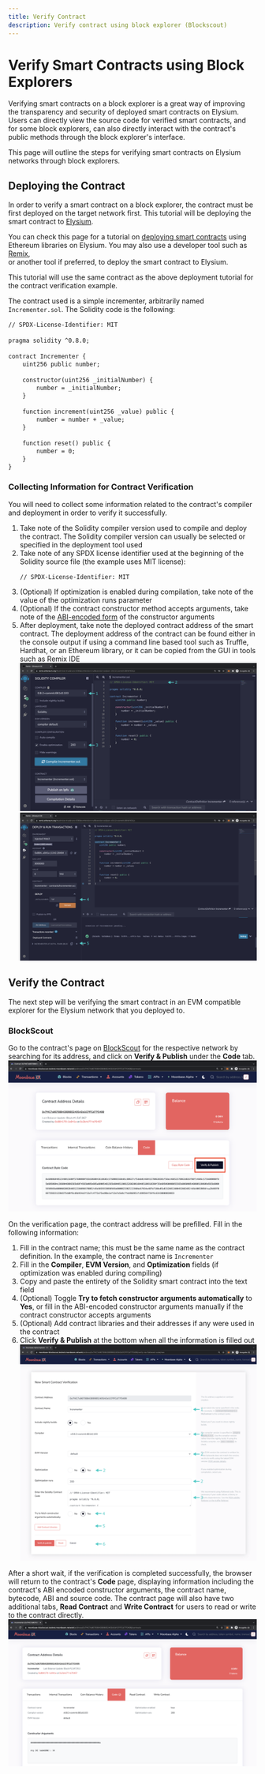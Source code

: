 ```yaml
---
title: Verify Contract
description: Verify contract using block explorer (Blockscout)
---
```


# Verify Smart Contracts using Block Explorers

Verifying smart contracts on a block explorer is a great way of improving the transparency and security of deployed
smart contracts on Elysium. Users can directly view the source code for verified smart contracts, and for some block
explorers, can also directly interact with the contract's public methods through the block explorer's interface.

This page will outline the steps for verifying smart contracts on Elysium networks through block explorers.

## Deploying the Contract

In order to verify a smart contract on a block explorer, the contract must be first deployed on the target network
first. This tutorial will be deploying the smart contract to [Elysium](/docs/elysium-chain).

You can check this page for a tutorial on [deploying smart contracts](/docs/category/libraries) using Ethereum libraries
on Elysium. You may also use a developer tool such as [Remix](/docs/build/ethereum-api/dev_enviorments/remix),  
or another tool if preferred, to deploy the smart contract to Elysium.

This tutorial will use the same contract as the above deployment tutorial for the contract verification example.

The contract used is a simple incrementer, arbitrarily named `Incrementer.sol`. The Solidity code is the following:

```solidity
// SPDX-License-Identifier: MIT

pragma solidity ^0.8.0;

contract Incrementer {
    uint256 public number;

    constructor(uint256 _initialNumber) {
        number = _initialNumber;
    }

    function increment(uint256 _value) public {
        number = number + _value;
    }

    function reset() public {
        number = 0;
    }
}
```

### Collecting Information for Contract Verification

You will need to collect some information related to the contract's compiler and deployment in order to verify it
successfully.

1. Take note of the Solidity compiler version used to compile and deploy the contract. The Solidity compiler version can
   usually be selected or specified in the deployment tool used
2. Take note of any SPDX license identifier used at the beginning of the Solidity source file (the example uses MIT
   license):
    ```
    // SPDX-License-Identifier: MIT
    ```
3. (Optional) If optimization is enabled during compilation, take note of the value of the optimization runs parameter
4. (Optional) If the contract constructor method accepts arguments, take note of
   the [ABI-encoded form](https://docs.soliditylang.org/en/develop/abi-spec.html) of the constructor arguments
5. After deployment, take note the deployed contract address of the smart contract. The deployment address of the
   contract can be found either in the console output if using a command line based tool such as Truffle, Hardhat, or an
   Ethereum library, or it can be copied from the GUI in tools such as Remix IDE
   ![Example Compiler Options in Remix IDE](img/block-explorers/verify-contract-1.png)
   ![Contract Address in Remix IDE](img/block-explorers/verify-contract-2.png)

## Verify the Contract

The next step will be verifying the smart contract in an EVM compatible explorer for the Elysium network that you
deployed to.

### BlockScout

Go to the contract's page on [BlockScout](https://blockscout.elysiumchain.tech/) for the respective network by searching
for its address, and click on **Verify & Publish** under the **Code** tab.
![BlockScout Verify Button](img/block-explorers/verify-contract-6.png)

On the verification page, the contract address will be prefilled. Fill in the following information:

1. Fill in the contract name; this must be the same name as the contract definition. In the example, the contract name
   is `Incrementer`
2. Fill in the **Compiler**, **EVM Version**, and **Optimization** fields (if optimization was enabled during compiling)
3. Copy and paste the entirety of the Solidity smart contract into the text field
4. (Optional) Toggle **Try to fetch constructor arguments automatically** to **Yes**, or fill in the ABI-encoded
   constructor arguments manually if the contract constructor accepts arguments
5. (Optional) Add contract libraries and their addresses if any were used in the contract
6. Click **Verify & Publish** at the bottom when all the information is filled out
   ![BlockScout Verify Page](img/block-explorers/verify-contract-7.png)

After a short wait, if the verification is completed successfully, the browser will return to the contract's **Code**
page, displaying information including the contract's ABI encoded constructor arguments, the contract name, bytecode,
ABI and source code. The contract page will also have two additional tabs, **Read Contract** and **Write Contract** for
users to read or write to the contract directly.
![BlockScout Result Page](img/block-explorers/verify-contract-8.png)
